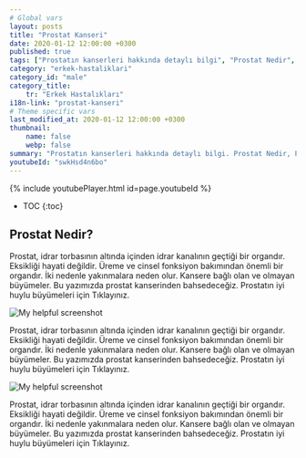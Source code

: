 ```yaml
---
# Global vars
layout: posts
title: "Prostat Kanseri"
date: 2020-01-12 12:00:00 +0300
published: true
tags: ["Prostatın kanserleri hakkında detaylı bilgi", "Prostat Nedir", "Prostat Kanseri Nedir", "Prostat kanseri teşhisi ve tedavisi", "Prostat kanseri ameliyat teknikleri", "Prostat kanseri belirtileri", "Güncel tedavi yöntemleri", "Aktif izlem nedir", "Prostat kanseri komplikasyonları ve tedavileri", "Lenf düğümlerinin çıkartılması"]
category: "erkek-hastaliklari"
category_id: "male"
category_title:
    tr: "Erkek Hastalıkları"
i18n-link: "prostat-kanseri"
# Theme specific vars
last_modified_at: 2020-01-12 12:00:00 +0300
thumbnail:
    name: false
    webp: false
summary: "Prostatın kanserleri hakkında detaylı bilgi. Prostat Nedir, Prostat Kanseri Nedir, Prostat kanseri teşhisi ve tedavisi, Prostat kanseri ameliyat teknikleri, Prostat kanseri belirtileri, Güncel tedavi yöntemleri, Aktif izlem nedir, Prostat kanseri komplikasyonları ve tedavileri, Lenf düğümlerinin çıkartılması."
youtubeId: "swkHsd4n6bo"
---
```

{% include youtubePlayer.html id=page.youtubeId %}

* TOC
{:toc}


## Prostat Nedir?
Prostat, idrar torbasının altında içinden idrar kanalının geçtiği bir organdır. Eksikliği hayati değildir. Üreme ve cinsel fonksiyon bakımından önemli bir organdır. İki nedenle yakınmalara neden olur. Kansere bağlı olan ve olmayan büyümeler. Bu yazımızda prostat kanserinden bahsedeceğiz. Prostatın iyi huylu büyümeleri için Tıklayınız.

![My helpful screenshot](/assets/img/Prostate_Cancer_Stages.jpeg)


Prostat, idrar torbasının altında içinden idrar kanalının geçtiği bir organdır. Eksikliği hayati değildir. Üreme ve cinsel fonksiyon bakımından önemli bir organdır. İki nedenle yakınmalara neden olur. Kansere bağlı olan ve olmayan büyümeler. Bu yazımızda prostat kanserinden bahsedeceğiz. Prostatın iyi huylu büyümeleri için Tıklayınız.

![My helpful screenshot](/assets/img/trial_2.webp)

Prostat, idrar torbasının altında içinden idrar kanalının geçtiği bir organdır. Eksikliği hayati değildir. Üreme ve cinsel fonksiyon bakımından önemli bir organdır. İki nedenle yakınmalara neden olur. Kansere bağlı olan ve olmayan büyümeler. Bu yazımızda prostat kanserinden bahsedeceğiz. Prostatın iyi huylu büyümeleri için Tıklayınız.
